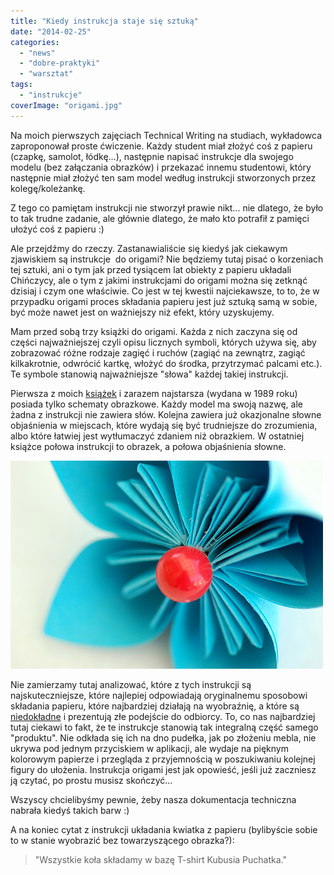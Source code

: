 ```yaml
---
title: "Kiedy instrukcja staje się sztuką"
date: "2014-02-25"
categories: 
  - "news"
  - "dobre-praktyki"
  - "warsztat"
tags: 
  - "instrukcje"
coverImage: "origami.jpg"
---
```


Na moich pierwszych zajęciach Technical Writing na studiach, wykładowca zaproponował proste ćwiczenie. Każdy student miał złożyć coś z papieru (czapkę, samolot, łódkę...), następnie napisać instrukcje dla swojego modelu (bez załączania obrazków) i przekazać innemu studentowi, który następnie miał złożyć ten sam model według instrukcji stworzonych przez kolegę/koleżankę.

Z tego co pamiętam instrukcji nie stworzył prawie nikt... nie dlatego, że było to tak trudne zadanie, ale głównie dlatego, że mało kto potrafił z pamięci ułożyć coś z papieru :)

Ale przejdźmy do rzeczy. Zastanawialiście się kiedyś jak ciekawym zjawiskiem są instrukcje  do origami? Nie będziemy tutaj pisać o korzeniach tej sztuki, ani o tym jak przed tysiącem lat obiekty z papieru układali Chińczycy, ale o tym z jakimi instrukcjami do origami można się zetknąć dzisiaj i czym one właściwie. Co jest w tej kwestii najciekawsze, to to, że w przypadku origami proces składania papieru jest już sztuką samą w sobie, być może nawet jest on ważniejszy niż efekt, który uzyskujemy.

Mam przed sobą trzy książki do origami. Każda z nich zaczyna się od części najważniejszej czyli opisu licznych symboli, których używa się, aby zobrazować różne rodzaje zagięć i ruchów (zagiąć na zewnątrz, zagiąć kilkakrotnie, odwrócić kartkę, włożyć do środka, przytrzymać palcami etc.). Te symbole stanowią najważniejsze "słowa" każdej takiej instrukcji.

Pierwsza z moich [książek](http://www.origami.art.pl/masakatsu-yoshida-origami "Origami") i zarazem najstarsza (wydana w 1989 roku) posiada tylko schematy obrazkowe. Każdy model ma swoją nazwę, ale żadna z instrukcji nie zawiera słów. Kolejna zawiera już okazjonalne słowne objaśnienia w miejscach, które wydają się być trudniejsze do zrozumienia, albo które łatwiej jest wytłumaczyć zdaniem niż obrazkiem. W ostatniej książce połowa instrukcji to obrazek, a połowa objaśnienia słowne.

![origami_flower](images/origami_flower.jpg)

Nie zamierzamy tutaj analizować, które z tych instrukcji są najskuteczniejsze, które najlepiej odpowiadają oryginalnemu sposobowi składania papieru, które najbardziej działają na wyobraźnię, a które są [niedokładne](https://origamiusa.org/thefold/article/all-thats-wrong-world-origami-publishing "Origami") i prezentują złe podejście do odbiorcy. To, co nas najbardziej tutaj ciekawi to fakt, że te instrukcje stanowią tak integralną część samego "produktu". Nie odkłada się ich na dno pudełka, jak po złożeniu mebla, nie ukrywa pod jednym przyciskiem w aplikacji, ale wydaje na pięknym kolorowym papierze i przegląda z przyjemnością w poszukiwaniu kolejnej figury do ułożenia. Instrukcja origami jest jak opowieść, jeśli już zaczniesz ją czytać, po prostu musisz skończyć...

Wszyscy chcielibyśmy pewnie, żeby nasza dokumentacja techniczna nabrała kiedyś takich barw :)

A na koniec cytat z instrukcji układania kwiatka z papieru (bylibyście sobie to w stanie wyobrazić bez towarzyszącego obrazka?):

> "Wszystkie koła składamy w bazę T-shirt Kubusia Puchatka."
